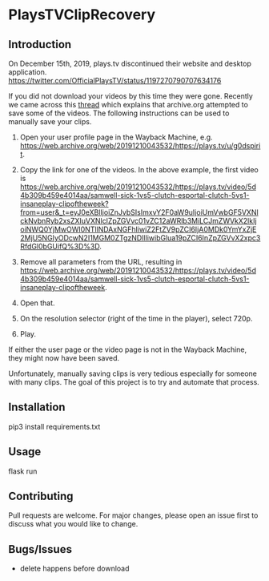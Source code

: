 # PlaysTVClipRecovery

## Introduction
On December 15th, 2019, plays.tv discontinued their website and desktop application. 
https://twitter.com/OfficialPlaysTV/status/1197270790707634176

If you did not download your videos by this time they were gone. Recently we came across this [thread](https://www.reddit.com/r/Archiveteam/comments/ef5i9n/finding_lost_videos_on_playstv_archive/) which explains that archive.org attempted to save some of the videos. The following instructions can be used to manually save
your clips.

1. Open your user profile page in the Wayback Machine, e.g. https://web.archive.org/web/20191210043532/https://plays.tv/u/g0dspirit.

2. Copy the link for one of the videos. In the above example, the first video is https://web.archive.org/web/20191210043532/https://plays.tv/video/5d4b309b459e4014aa/samwell-sick-1vs5-clutch-esportal-clutch-5vs1-insaneplay-clipoftheweek?from=user&_t=eyJ0eXBlIjoiZnJvbSIsImxvY2F0aW9uIjoiUmVwbGF5VXNlckNvbnRyb2xsZXIuVXNlclZpZGVvc01vZC12aWRlb3MiLCJmZWVkX2lkIjoiNWQ0YjMwOWI0NTllNDAxNGFhIiwiZ2FtZV9pZCI6IjA0MDk0YmYxZjE2MjU5NGIyODcwN2I1MGM0ZTgzNDllIiwibGlua19pZCI6InZpZGVvX2xpc3RfdGl0bGUifQ%3D%3D.

3. Remove all parameters from the URL, resulting in https://web.archive.org/web/20191210043532/https://plays.tv/video/5d4b309b459e4014aa/samwell-sick-1vs5-clutch-esportal-clutch-5vs1-insaneplay-clipoftheweek.

4. Open that.

5. On the resolution selector (right of the time in the player), select 720p.

6. Play.

If either the user page or the video page is not in the Wayback Machine, they might now have been saved.

Unfortunately, manually saving clips is very tedious especially for someone with many clips. The goal of this project is to try and automate that process.

## Installation
pip3 install requirements.txt

## Usage
flask run

## Contributing
Pull requests are welcome. For major changes, please open an issue first to discuss what you would like to change.

## Bugs/Issues
* delete happens before download
